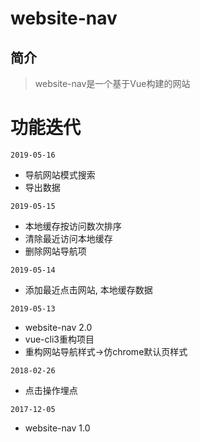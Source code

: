 # website-nav
## 简介
> website-nav是一个基于Vue构建的网站

# 功能迭代

`2019-05-16`
* 导航网站模式搜索
* 导出数据

`2019-05-15`
* 本地缓存按访问数次排序
* 清除最近访问本地缓存
* 删除网站导航项

`2019-05-14`
* 添加最近点击网站, 本地缓存数据

`2019-05-13`
* website-nav 2.0
* vue-cli3重构项目
* 重构网站导航样式->仿chrome默认页样式

`2018-02-26`
* 点击操作埋点

`2017-12-05`
* website-nav 1.0
